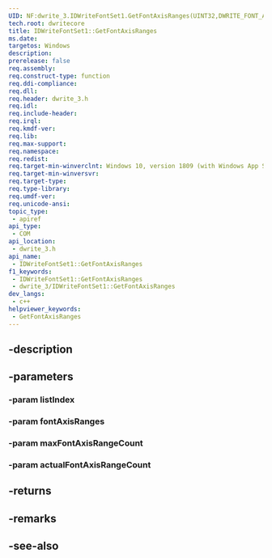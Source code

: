 ```yaml
---
UID: NF:dwrite_3.IDWriteFontSet1.GetFontAxisRanges(UINT32,DWRITE_FONT_AXIS_RANGE,UINT32,UINT32)
tech.root: dwritecore
title: IDWriteFontSet1::GetFontAxisRanges
ms.date: 
targetos: Windows
description: 
prerelease: false
req.assembly: 
req.construct-type: function
req.ddi-compliance: 
req.dll: 
req.header: dwrite_3.h
req.idl: 
req.include-header: 
req.irql: 
req.kmdf-ver: 
req.lib: 
req.max-support: 
req.namespace: 
req.redist: 
req.target-min-winverclnt: Windows 10, version 1809 (with Windows App SDK 0.5 or later)
req.target-min-winversvr: 
req.target-type: 
req.type-library: 
req.umdf-ver: 
req.unicode-ansi: 
topic_type:
 - apiref
api_type:
 - COM
api_location:
 - dwrite_3.h
api_name:
 - IDWriteFontSet1::GetFontAxisRanges
f1_keywords:
 - IDWriteFontSet1::GetFontAxisRanges
 - dwrite_3/IDWriteFontSet1::GetFontAxisRanges
dev_langs:
 - c++
helpviewer_keywords:
 - GetFontAxisRanges
---
```


## -description

## -parameters

### -param listIndex

### -param fontAxisRanges

### -param maxFontAxisRangeCount

### -param actualFontAxisRangeCount

## -returns

## -remarks

## -see-also

